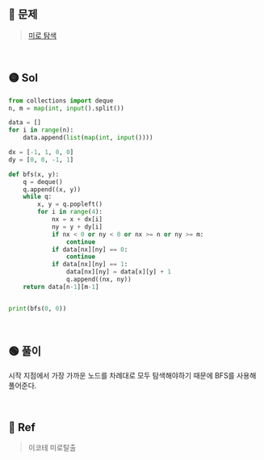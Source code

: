 ## 🔴 문제
> [미로 탐색](https://www.acmicpc.net/problem/2178)


<br/>

## 🟡 Sol
```python
from collections import deque
n, m = map(int, input().split())

data = []
for i in range(n):
    data.append(list(map(int, input())))

dx = [-1, 1, 0, 0]
dy = [0, 0, -1, 1]

def bfs(x, y):
    q = deque()
    q.append((x, y))
    while q:
        x, y = q.popleft()
        for i in range(4):
            nx = x + dx[i]
            ny = y + dy[i]
            if nx < 0 or ny < 0 or nx >= n or ny >= m:
                continue
            if data[nx][ny] == 0:
                continue
            if data[nx][ny] == 1:
                data[nx][ny] = data[x][y] + 1
                q.append((nx, ny))
    return data[n-1][m-1]


print(bfs(0, 0))
```
<br/>

## 🟢 풀이
시작 지점에서 가장 가까운 노드를 차례대로 모두 탐색해야하기 때문에 BFS를 사용해 풀어준다.


<br/>

## 🔵 Ref
>  이코테 미로탈출